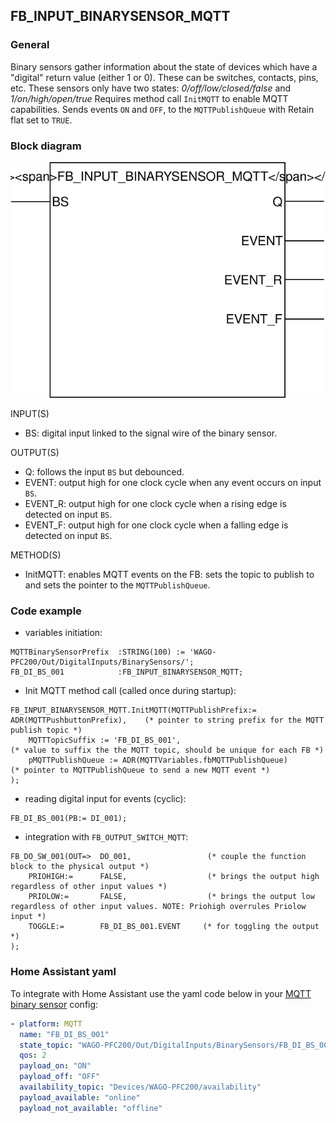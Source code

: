 ## FB_INPUT_BINARYSENSOR_MQTT

### __General__
Binary sensors gather information about the state of devices which have a "digital" return value (either 1 or 0). These can be switches, contacts, pins, etc. These sensors only have two states: *0/off/low/closed/false* and *1/on/high/open/true*
Requires method call `InitMQTT` to enable MQTT capabilities.
Sends events `ON` and `OFF`, to the `MQTTPublishQueue` with Retain flat set to `TRUE`.

### __Block diagram__

![FB_INPUT_BINARYSENSOR_MQTT](../_img/FB_INPUT_BINARYSENSOR_MQTT.svg)

INPUT(S)
- BS: digital input linked to the signal wire of the binary sensor.

OUTPUT(S)
- Q: follows the input `BS` but debounced.
- EVENT: output high for one clock cycle when any event occurs on input `BS`.
- EVENT_R: output high for one clock cycle when a rising edge is detected on input `BS`.
- EVENT_F: output high for one clock cycle when a falling edge is detected on input `BS`.

METHOD(S)
- InitMQTT: enables MQTT events on the FB: sets the topic to publish to and sets the pointer to the `MQTTPublishQueue`.

### __Code example__

- variables initiation:
```
MQTTBinarySensorPrefix  :STRING(100) := 'WAGO-PFC200/Out/DigitalInputs/BinarySensors/';
FB_DI_BS_001            :FB_INPUT_BINARYSENSOR_MQTT;
```

- Init MQTT method call (called once during startup):
```
FB_INPUT_BINARYSENSOR_MQTT.InitMQTT(MQTTPublishPrefix:= ADR(MQTTPushbuttonPrefix),    (* pointer to string prefix for the MQTT publish topic *)
    MQTTTopicSuffix := 'FB_DI_BS_001',                                  (* value to suffix the the MQTT topic, should be unique for each FB *)
    pMQTTPublishQueue := ADR(MQTTVariables.fbMQTTPublishQueue)          (* pointer to MQTTPublishQueue to send a new MQTT event *)
);
```

- reading digital input for events (cyclic):
```
FB_DI_BS_001(PB:= DI_001);
```

- integration with `FB_OUTPUT_SWITCH_MQTT`:
```
FB_DO_SW_001(OUT=>  DO_001,                 (* couple the function block to the physical output *)
    PRIOHIGH:=      FALSE,                  (* brings the output high regardless of other input values *)
    PRIOLOW:=       FALSE,                  (* brings the output low regardless of other input values. NOTE: Priohigh overrules Priolow input *)
    TOGGLE:=        FB_DI_BS_001.EVENT     (* for toggling the output *)	
);
```

### __Home Assistant yaml__
To integrate with Home Assistant use the yaml code below in your [MQTT binary sensor](https://www.home-assistant.io/components/binary_sensor/) config:

```yaml
- platform: MQTT
  name: "FB_DI_BS_001"
  state_topic: "WAGO-PFC200/Out/DigitalInputs/BinarySensors/FB_DI_BS_001"
  qos: 2  
  payload_on: "ON"
  payload_off: "OFF"
  availability_topic: "Devices/WAGO-PFC200/availability"
  payload_available: "online"
  payload_not_available: "offline"
```